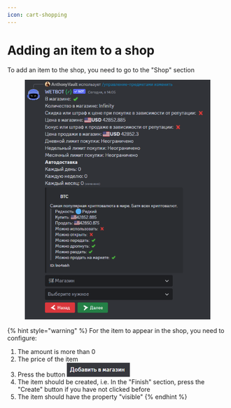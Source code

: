 ```yaml
---
icon: cart-shopping
---
```


# Adding an item to a shop

To add an item to the shop, you need to go to the "Shop" section

<figure><img src="../../.gitbook/assets/image (4).png" alt=""><figcaption></figcaption></figure>

{% hint style="warning" %}
For the item to appear in the shop, you need to configure:

1. The amount is more than 0
2. The price of the item
3. Press the button ![](<../../.gitbook/assets/image (6).png>)
4. The item should be created, i.e. In the "Finish" section, press the "Create" button if you have not clicked before
5. The item should have the property "visible"
{% endhint %}
